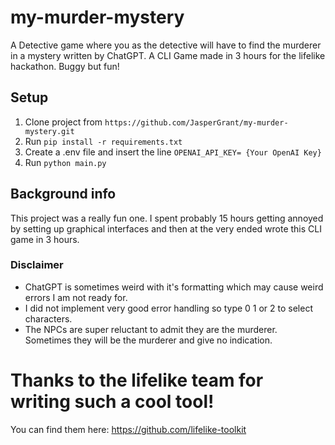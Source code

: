 # my-murder-mystery
A Detective game where you as the detective will have to find the murderer in a mystery written by ChatGPT. 
A CLI Game made in 3 hours for the lifelike hackathon. Buggy but fun!

## Setup
1. Clone project from ``` https://github.com/JasperGrant/my-murder-mystery.git ```
2. Run ``` pip install -r requirements.txt ```
3. Create a .env file and insert the line ``` OPENAI_API_KEY= {Your OpenAI Key} ```
4. Run ``` python main.py ```

## Background info
This project was a really fun one. I spent probably 15 hours getting annoyed by setting up graphical interfaces and then at the very ended wrote this CLI game in 3 hours.

### Disclaimer
- ChatGPT is sometimes weird with it's formatting which may cause weird errors I am not ready for.
- I did not implement very good error handling so type 0 1 or 2 to select characters.
- The NPCs are super reluctant to admit they are the murderer. Sometimes they will be the murderer and give no indication.

# Thanks to the lifelike team for writing such a cool tool!
You can find them here: https://github.com/lifelike-toolkit
